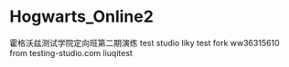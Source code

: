 # Hogwarts_Online2

霍格沃兹测试学院定向班第二期演练
test studio
liky test fork
ww36315610
from testing-studio.com
liuqitest
